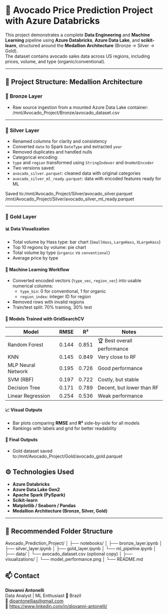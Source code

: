 # 🥑 Avocado Price Prediction Project with Azure Databricks

This project demonstrates a complete **Data Engineering** and **Machine Learning** pipeline using **Azure Databricks**, **Azure Data Lake**, and **scikit-learn**, structured around the **Medallion Architecture** (Bronze → Silver → Gold).  
The dataset contains avocado sales data across US regions, including prices, volume, and type (organic/conventional).

---

## 📂 Project Structure: Medallion Architecture

### 🔸 Bronze Layer
- Raw source ingestion from a mounted Azure Data Lake container:
/mnt/Avocado_Project/Bronze/avocado_dataset.csv

---

### 🔸 Silver Layer
- Renamed columns for clarity and consistency
- Converted `date` to Spark `DateType` and extracted `year`
- Removed duplicates and handled nulls
- Categorical encoding:
- `type` and `region` transformed using `StringIndexer` and `OneHotEncoder`
- Two versions saved:
- `avocado_silver.parquet`: cleaned data with original categories
- `avocado_silver_ml_ready.parquet`: data with encoded features ready for ML

Saved to:/mnt/Avocado_Project/Silver/avocado_silver.parquet
/mnt/Avocado_Project/Silver/avocado_silver_ml_ready.parquet


---

### 🔸 Gold Layer

#### 📊 Data Visualization
- Total volume by Hass type: bar chart (`SmallHass`, `LargeHass`, `XLargeHass`)
- Top 10 regions by volume: pie chart
- Total volume by type (`organic` vs `conventional`)
- Average price by type

#### 🤖 Machine Learning Workflow

- Converted encoded vectors (`type_vec`, `region_vec`) into usable numerical columns:
  - `type_bin`: 0 for conventional, 1 for organic
  - `region_index`: integer ID for region
- Removed rows with invalid regions
- Train/test split: 70% training, 30% test

#### 🧠 Models Trained with GridSearchCV

| Model              | RMSE   | R²    | Notes                        |
|--------------------|--------|--------|------------------------------|
| Random Forest      | 0.144  | 0.851  | 🏆 Best overall performance |
| KNN                | 0.145  | 0.849  | Very close to RF             |
| MLP Neural Network | 0.195  | 0.726  | Good performance             |
| SVM (RBF)          | 0.197  | 0.722  | Costly, but stable           |
| Decision Tree      | 0.171  | 0.789  | Decent, but lower than RF    |
| Linear Regression  | 0.254  | 0.536  | Weak performance             |

#### 📈 Visual Outputs
- Bar plots comparing **RMSE** and **R²** side-by-side for all models
- Rankings with labels and grid for better readability

#### 💾 Final Outputs
- Gold dataset saved to:/mnt/Avocado_Project/Gold/avocado_gold.parquet


## ⚙️ Technologies Used

- **Azure Databricks**
- **Azure Data Lake Gen2**
- **Apache Spark (PySpark)**
- **Scikit-learn**
- **Matplotlib / Seaborn / Pandas**
- **Medallion Architecture (Bronze, Silver, Gold)**

---
## 🧱 Recommended Folder Structure

Avocado_Prediction_Project/ │ ├── notebooks/ │ ├── bronze_layer.ipynb │ ├── silver_layer.ipynb │ ├── gold_layer.ipynb │ └── ml_pipeline.ipynb │ ├── data/ │ └── avocado_dataset.csv (optional copy) │ ├── visualizations/ │ └── model_performance.png │ └── README.md

## 📫 Contact

**Diovanni Antonelli**  
Data Analyst | ML Enthusiast
📍 Brazil  
📧 dioantonellias@gmail.com  
🔗 https://www.linkedin.com/in/diovanni-antonelli/
